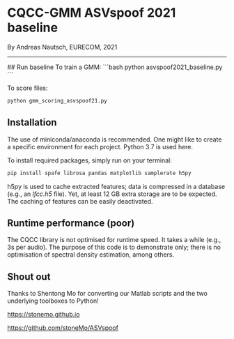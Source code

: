 # CQCC-GMM ASVspoof 2021 baseline
By Andreas Nautsch, EURECOM, 2021
<hr/>
## Run baseline
To train a GMM:
```bash
python asvspoof2021_baseline.py
```

To score files:
```bash
python gmm_scoring_asvspoof21.py
```

## Installation
The use of miniconda/anaconda is recommended. One might like to create a specific environment for each project. Python 3.7 is used here.

To install required packages, simply run on your terminal:
```bash
pip install spafe librosa pandas matplotlib samplerate h5py
```

h5py is used to cache extracted features; data is compressed in a database (e.g., an <i>lfcc.h5</i> file). 
Yet, at least 12 GB extra storage are to be expected. The caching of features can be easily deactivated.

## Runtime performance (poor)
The CQCC library is not optimised for runtime speed. It takes a while (e.g., 3s per audio). The purpose of this code is to demonstrate only; there is no optimisation of spectral density estimation, among others.

## Shout out
Thanks to Shentong Mo for converting our Matlab scripts and the two underlying toolboxes to Python!

https://stonemo.github.io

https://github.com/stoneMo/ASVspoof
